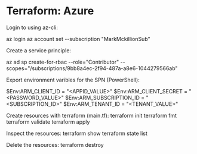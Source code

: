 # Terraform: Azure

Login to using az-cli:

az login
az account set --subscription "MarkMckillionSub"

Create a service principle:

az ad sp create-for-rbac --role="Contributor" --scopes="/subscriptions/9bb8a4ec-2f94-487a-a8e6-1044279566ab"

Export environment varibles for the SPN (PowerShell):

$Env:ARM_CLIENT_ID = "<APPID_VALUE>"
$Env:ARM_CLIENT_SECRET = "<PASSWORD_VALUE>"
$Env:ARM_SUBSCRIPTION_ID = "<SUBSCRIPTION_ID>"
$Env:ARM_TENANT_ID = "<TENANT_VALUE>"

Create resources with terraform (main.tf):
terraform init
terraform fmt
terraform validate
terraform apply

Inspect the resources:
terraform show
terraform state list

Delete the resources:
terraform destroy
